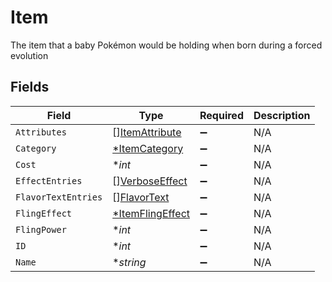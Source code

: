 # Item

The item that a baby Pokémon would be holding when born during a forced evolution


## Fields

| Field                                                      | Type                                                       | Required                                                   | Description                                                |
| ---------------------------------------------------------- | ---------------------------------------------------------- | ---------------------------------------------------------- | ---------------------------------------------------------- |
| `Attributes`                                               | [][ItemAttribute](../../models/shared/itemattribute.md)    | :heavy_minus_sign:                                         | N/A                                                        |
| `Category`                                                 | [*ItemCategory](../../models/shared/itemcategory.md)       | :heavy_minus_sign:                                         | N/A                                                        |
| `Cost`                                                     | **int*                                                     | :heavy_minus_sign:                                         | N/A                                                        |
| `EffectEntries`                                            | [][VerboseEffect](../../models/shared/verboseeffect.md)    | :heavy_minus_sign:                                         | N/A                                                        |
| `FlavorTextEntries`                                        | [][FlavorText](../../models/shared/flavortext.md)          | :heavy_minus_sign:                                         | N/A                                                        |
| `FlingEffect`                                              | [*ItemFlingEffect](../../models/shared/itemflingeffect.md) | :heavy_minus_sign:                                         | N/A                                                        |
| `FlingPower`                                               | **int*                                                     | :heavy_minus_sign:                                         | N/A                                                        |
| `ID`                                                       | **int*                                                     | :heavy_minus_sign:                                         | N/A                                                        |
| `Name`                                                     | **string*                                                  | :heavy_minus_sign:                                         | N/A                                                        |